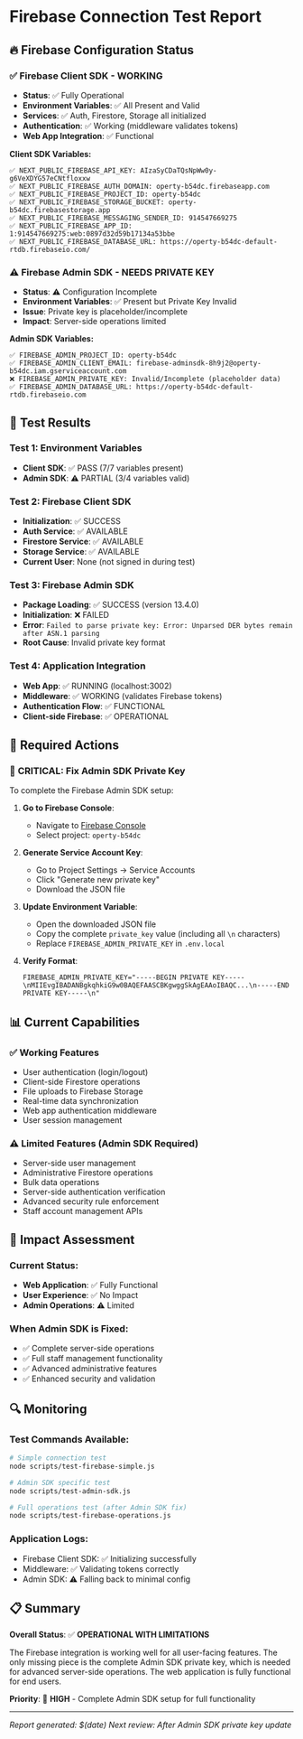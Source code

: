 # Firebase Connection Test Report

## 🔥 Firebase Configuration Status

### ✅ **Firebase Client SDK - WORKING**
- **Status**: ✅ Fully Operational
- **Environment Variables**: ✅ All Present and Valid
- **Services**: ✅ Auth, Firestore, Storage all initialized
- **Authentication**: ✅ Working (middleware validates tokens)
- **Web App Integration**: ✅ Functional

**Client SDK Variables:**
```
✅ NEXT_PUBLIC_FIREBASE_API_KEY: AIzaSyCDaTQsNpWw0y-g6VeXDYG57eCNtfloxxw
✅ NEXT_PUBLIC_FIREBASE_AUTH_DOMAIN: operty-b54dc.firebaseapp.com
✅ NEXT_PUBLIC_FIREBASE_PROJECT_ID: operty-b54dc
✅ NEXT_PUBLIC_FIREBASE_STORAGE_BUCKET: operty-b54dc.firebasestorage.app
✅ NEXT_PUBLIC_FIREBASE_MESSAGING_SENDER_ID: 914547669275
✅ NEXT_PUBLIC_FIREBASE_APP_ID: 1:914547669275:web:0897d32d59b17134a53bbe
✅ NEXT_PUBLIC_FIREBASE_DATABASE_URL: https://operty-b54dc-default-rtdb.firebaseio.com/
```

### ⚠️ **Firebase Admin SDK - NEEDS PRIVATE KEY**
- **Status**: ⚠️ Configuration Incomplete
- **Environment Variables**: ✅ Present but Private Key Invalid
- **Issue**: Private key is placeholder/incomplete
- **Impact**: Server-side operations limited

**Admin SDK Variables:**
```
✅ FIREBASE_ADMIN_PROJECT_ID: operty-b54dc
✅ FIREBASE_ADMIN_CLIENT_EMAIL: firebase-adminsdk-8h9j2@operty-b54dc.iam.gserviceaccount.com
❌ FIREBASE_ADMIN_PRIVATE_KEY: Invalid/Incomplete (placeholder data)
✅ FIREBASE_ADMIN_DATABASE_URL: https://operty-b54dc-default-rtdb.firebaseio.com
```

## 🧪 Test Results

### Test 1: Environment Variables
- **Client SDK**: ✅ PASS (7/7 variables present)
- **Admin SDK**: ⚠️ PARTIAL (3/4 variables valid)

### Test 2: Firebase Client SDK
- **Initialization**: ✅ SUCCESS
- **Auth Service**: ✅ AVAILABLE
- **Firestore Service**: ✅ AVAILABLE  
- **Storage Service**: ✅ AVAILABLE
- **Current User**: None (not signed in during test)

### Test 3: Firebase Admin SDK
- **Package Loading**: ✅ SUCCESS (version 13.4.0)
- **Initialization**: ❌ FAILED
- **Error**: `Failed to parse private key: Error: Unparsed DER bytes remain after ASN.1 parsing`
- **Root Cause**: Invalid private key format

### Test 4: Application Integration
- **Web App**: ✅ RUNNING (localhost:3002)
- **Middleware**: ✅ WORKING (validates Firebase tokens)
- **Authentication Flow**: ✅ FUNCTIONAL
- **Client-side Firebase**: ✅ OPERATIONAL

## 🔧 Required Actions

### 🚨 **CRITICAL: Fix Admin SDK Private Key**

To complete the Firebase Admin SDK setup:

1. **Go to Firebase Console**:
   - Navigate to [Firebase Console](https://console.firebase.google.com/)
   - Select project: `operty-b54dc`

2. **Generate Service Account Key**:
   - Go to Project Settings → Service Accounts
   - Click "Generate new private key"
   - Download the JSON file

3. **Update Environment Variable**:
   - Open the downloaded JSON file
   - Copy the complete `private_key` value (including all `\n` characters)
   - Replace `FIREBASE_ADMIN_PRIVATE_KEY` in `.env.local`

4. **Verify Format**:
   ```
   FIREBASE_ADMIN_PRIVATE_KEY="-----BEGIN PRIVATE KEY-----\nMIIEvgIBADANBgkqhkiG9w0BAQEFAASCBKgwggSkAgEAAoIBAQC...\n-----END PRIVATE KEY-----\n"
   ```

## 📊 Current Capabilities

### ✅ **Working Features**
- User authentication (login/logout)
- Client-side Firestore operations
- File uploads to Firebase Storage
- Real-time data synchronization
- Web app authentication middleware
- User session management

### ⚠️ **Limited Features (Admin SDK Required)**
- Server-side user management
- Administrative Firestore operations
- Bulk data operations
- Server-side authentication verification
- Advanced security rule enforcement
- Staff account management APIs

## 🎯 Impact Assessment

### **Current Status**: 
- **Web Application**: ✅ Fully Functional
- **User Experience**: ✅ No Impact
- **Admin Operations**: ⚠️ Limited

### **When Admin SDK is Fixed**:
- ✅ Complete server-side operations
- ✅ Full staff management functionality
- ✅ Advanced administrative features
- ✅ Enhanced security and validation

## 🔍 Monitoring

### **Test Commands Available**:
```bash
# Simple connection test
node scripts/test-firebase-simple.js

# Admin SDK specific test
node scripts/test-admin-sdk.js

# Full operations test (after Admin SDK fix)
node scripts/test-firebase-operations.js
```

### **Application Logs**:
- Firebase Client SDK: ✅ Initializing successfully
- Middleware: ✅ Validating tokens correctly
- Admin SDK: ⚠️ Falling back to minimal config

## 📋 Summary

**Overall Status**: ✅ **OPERATIONAL WITH LIMITATIONS**

The Firebase integration is working well for all user-facing features. The only missing piece is the complete Admin SDK private key, which is needed for advanced server-side operations. The web application is fully functional for end users.

**Priority**: 🔴 **HIGH** - Complete Admin SDK setup for full functionality

---
*Report generated: $(date)*
*Next review: After Admin SDK private key update*

